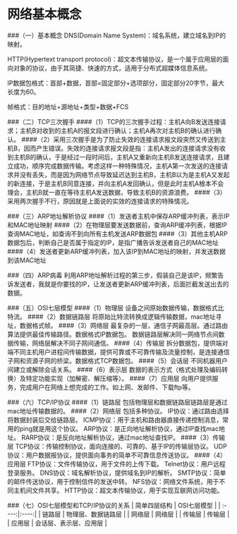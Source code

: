 网络基本概念
===

###（一）基本概念
DNS(Domain Name System)：域名系统，建立域名到IP的映射。

HTTP(Hypertext transport protocol)：超文本传输协议，是一个属于应用层的面向对象的协议，由于其简捷、快速的方式，适用于分布式超媒体信息系统。

IP数据包格式：首部+数据，首部=固定部分+选项部分，固定部分20字节，最大长度为60。

帧格式：目的地址+源地址+类型+数据+FCS

###（二）TCP三次握手
####（1）TCP的三次握手过程：主机A向B发送连接请求；主机B对收到的主机A的报文段进行确认；主机A再次对主机B的确认进行确认。
####（2）采用三次握手是为了防止失效的连接请求报文段突然又传送到主机B，因而产生错误。失效的连接请求报文段是指：主机A发出的连接请求没有收到主机B的确认，于是经过一段时间后，主机A又重新向主机B发送连接请求，且建立成功，顺序完成数据传输。考虑这样一种特殊情况，主机A第一次发送的连接请求并没有丢失，而是因为网络节点导致延迟达到主机B，主机B以为是主机A又发起的新连接，于是主机B同意连接，并向主机A发回确认，但是此时主机A根本不会理会，主机B就一直在等待主机A发送数据，导致主机B的资源浪费。
####（3）采用两次握手不行，原因就是上面说的实效的连接请求的特殊情况。

###（三）ARP地址解析协议
####（1）发送者主机中保存ARP缓冲列表，表示IP和MAC地址映射
####（2）在物理层要发送数据前，查询ARP缓冲列表，根据IP查询MAC地址，如查询不到向所有主机发送ARP数据包
####（3）其他主机ARP数据包后，判断自己是否属于指定的IP，是指广播告诉发送者自己的MAC地址
####（4）发送者更新ARP缓冲列表，加入该IP到MAC地址的映射，并发送数据到该MAC地址

###（四）ARP病毒
利用ARP地址解析过程的第三步，假装自己是该IP，频繁告诉发送者，我就是你要找的IP，让发送者更新ARP缓冲列表，后面拦截发送出去的数据。

###（五）OSI七层模型
####（1）物理层
设备之间原始数据传输，数据格式比特流。
####（2）数据链路层
将原始比特流转换成逻辑传输数据，mac地址寻址，数据格式帧。
####（3）网络层
最复杂的一层，通信子网最高层。通过路由算法提供最佳传输路径。数据格式IP数据包。
数据链路层解决同一网络节点间数据传输，网络层解决不同子网间通信。
####（4）传输层
拆分数据包，提供端对端不同主机用户进程间传输数据，提供可靠或不可靠传输及流量控制，是连接通信子网和资源子网的桥梁。数据格式TCP数据包。
####（5）会话层
不同机器用户间建立或解除会话关系。
####（6）表示层
数据的表示方式（格式处理及编码转换）及特定功能实现（加解密、解压缩等）。
####（7）应用层
向用户提供服务，完成用户在网络上想完成的工作。如上网、发邮件、下载ftp等。

###（六）TCP/IP协议
####（1）链路层
包括物理层和数据链路层链路层是通过mac地址传输数据的。
####（2）网络层
包括多种协议。
IP协议：通过路由选择将数据封装后交给链路层。
ICMP协议：用于主机和路由器直接传递控制消息，常用的ping就是用这个协议。
ARP协议：是正向地址解析协议，通过IP查找mac地址。
RARP协议：是反向地址解析协议，通过mac地址查找IP。
####（3）传输层
TCP协议：传输控制协议，面向连接的、可靠的、基于IP的传输层协议。
UDP协议：用户数据报协议，提供面向事务的简单不可靠信息传送协议。
####（4）应用层
FTP协议：文件传输协议，用于文件的上传下载。
Telnet协议：用户远程登录服务。
DNS协议：域名解析协议，提供域名到IP的解析。
SMTP协议：简单的邮件传送协议，用于控制信件的发送中转。
NFS协议：网络文件系统，用于不同主机间文件共享。
HTTP协议：超文本传输协议，用于实现互联网访问功能。

###（七）OSI七层模型和TCP/IP协议的关系
| 简单四层结构    | OSI七层模型    |
| :----:|:----:|
| 链路层    | 物理层、数据链路层    |
| 网络层    | 网络层    |
| 传输层    | 传输层    |
| 应用层    | 会话层、表示层、应用层    |
